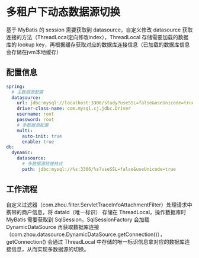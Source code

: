# 多租户下动态数据源切换
基于 MyBatis 的 session 需要获取到 datasource，自定义修改 datasource 获取连接的方法（ThreadLocal定向修改index），ThreadLocal 存储需要加载的数据库的 lookup key，再根据缓存获取对应的数据库连接信息（已加载的数据库信息会存储在jvm本地缓存）

## 配置信息
```yaml
spring:
  # 主数据源配置
  datasource:
    url: jdbc:mysql://localhost:3306/study?useSSL=false&useUnicode=true
    driver-class-name: com.mysql.cj.jdbc.Driver
    username: root
    password: root
    # 多数据源配置
    multi:
      auto-init: true
      enable: true
db:
  dynamic:
    datasource:
      # 多数据源链接格式
      path: jdbc:mysql://%s:3306/%s?useSSL=false&useUnicode=true
```

## 工作流程
自定义过滤器（com.zhou.filter.ServletTraceInfoAttachmentFilter）处理请求中携带的商户信息，将 dataId（唯一标识） 存储在 ThreadLocal，操作数据库时 MyBatis 需要获取到 SqlSession，SqlSessionFactory 会加载 DynamicDataSource 再获取数据库连接（com.zhou.datasource.DynamicDataSource.getConnection()），getConnection() 会通过 ThreadLocal 中存储的唯一标识信息拿对应的数据库连接信息，从而实现多数据源的切换。
